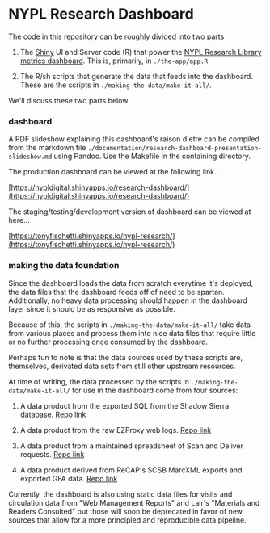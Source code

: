 
# NYPL Research Dashboard

The code in this repository can be roughly divided into two parts

1. The [Shiny](https://shiny.rstudio.com/) UI and Server code (R) that
power the
[NYPL Research Library metrics dashboard](https://nypldigital.shinyapps.io/research-dashboard/).
This is, primarily, in `./the-app/app.R`

2. The R/sh scripts that generate the data that feeds into the dashboard.
These are the scripts in `./making-the-data/make-it-all/`.

We'll discuss these two parts below

### dashboard

A PDF slideshow explaining this dashboard's raison d'etre can be
compiled from the markdown file
`./documentation/research-dashboard-presentation-slideshow.md` using Pandoc.
Use the Makefile in the containing directory.

The production dashboard can be viewed at the following link...

[https://nypldigital.shinyapps.io/research-dashboard/](https://nypldigital.shinyapps.io/research-dashboard/)

The staging/testing/development version of dashboard can be viewed at
here...

[https://tonyfischetti.shinyapps.io/nypl-research/](https://tonyfischetti.shinyapps.io/nypl-research/)


### making the data foundation

Since the dashboard loads the data from scratch everytime it's deployed,
the data files that the dashboard feeds off of need to be spartan.
Additionally, no heavy data processing should happen in the dashboard
layer since it should be as responsive as possible.

Because of this, the scripts in `./making-the-data/make-it-all/` take
data from various places and process them into nice data files that
require little or no further processing once consumed by the dashboard.

Perhaps fun to note is that the data sources used by these scripts are,
themselves, derivated data sets from still other upstream resources.

At time of writing, the data processed by the scripts in
`./making-the-data/make-it-all/` for use in the dashboard
come from four sources:

1. A data product from the exported SQL from the Shadow Sierra database.
   [Repo link](https://github.com/NYPL/sierra-shadow-dataset)

2. A data product from the raw EZProxy web logs.
   [Repo link](https://github.com/NYPL/ezproxy-stats/)

3. A data product from a maintained spreadsheet of Scan and Deliver
   requests. [Repo link](https://github.com/NYPL/scan-and-deliver-stats)

4. A data product derived from ReCAP's SCSB MarcXML exports and exported
   GFA data. [Repo link](https://github.com/recap-assessment-team/compile-recap-stats)

Currently, the dashboard is also using static data files for visits
and circulation data from "Web Management Reports" and Lair's
"Materials and Readers Consulted" but those will soon be deprecated in
favor of new sources that allow for a more principled and reproducible
data pipeline.

